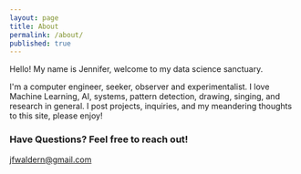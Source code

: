 ```yaml
---
layout: page
title: About
permalink: /about/
published: true
---
```


Hello! My name is Jennifer, welcome to my data science sanctuary. 

I'm a computer engineer, seeker, observer and experimentalist. 
I love Machine Learning, AI, systems, pattern detection, drawing, 
singing, and research in general. I post projects, inquiries, 
and my meandering thoughts to this site, please enjoy!

### Have Questions? Feel free to reach out!

[jfwaldern@gmail.com](mailto:jfwaldern@gmail.com)
